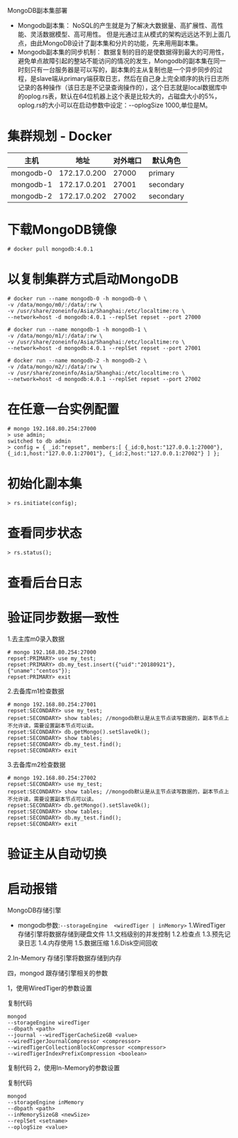 MongoDB副本集部署
- Mongodb副本集：
NoSQL的产生就是为了解决大数据量、高扩展性、高性能、灵活数据模型、高可用性。
但是光通过主从模式的架构远远达不到上面几点，由此MongoDB设计了副本集和分片的功能，先来用用副本集。
- Mongodb副本集的同步机制：
数据复制的目的是使数据得到最大的可用性，避免单点故障引起的整站不能访问的情况的发生，Mongodb的副本集在同一时刻只有一台服务器是可以写的，副本集的主从复制也是一个异步同步的过程，是slave端从primary端获取日志，然后在自己身上完全顺序的执行日志所记录的各种操作（该日志是不记录查询操作的），这个日志就是local数据库中的oplog.rs表，默认在64位机器上这个表是比较大的，占磁盘大小的5%，oplog.rs的大小可以在启动参数中设定：--oplogSize 1000,单位是M。


# 集群规划 - Docker
主机|地址|对外端口|默认角色
-|-|-|-
mongodb-0|172.17.0.200|27000|primary
mongodb-1|172.17.0.201|27001|secondary
mongodb-2|172.17.0.202|27002|secondary

# 下载MongoDB镜像
```
# docker pull mongodb:4.0.1
```

# 以复制集群方式启动MongoDB
```
# docker run --name mongodb-0 -h mongodb-0 \
-v /data/mongo/m0/:/data/:rw \
-v /usr/share/zoneinfo/Asia/Shanghai:/etc/localtime:ro \
--network=host -d mongodb:4.0.1 --replSet repset --port 27000

# docker run --name mongodb-1 -h mongodb-1 \
-v /data/mongo/m1/:/data/:rw \
-v /usr/share/zoneinfo/Asia/Shanghai:/etc/localtime:ro \
--network=host -d mongodb:4.0.1 --replSet repset --port 27001

# docker run --name mongodb-2 -h mongodb-2 \
-v /data/mongo/m2/:/data/:rw \
-v /usr/share/zoneinfo/Asia/Shanghai:/etc/localtime:ro \
--network=host -d mongodb:4.0.1 --replSet repset --port 27002
```

# 在任意一台实例配置
```
# mongo 192.168.80.254:27000
> use admin;
switched to db admin
> config = { _id:"repset", members:[ {_id:0,host:"127.0.0.1:27000"}, {_id:1,host:"127.0.0.1:27001"}, {_id:2,host:"127.0.0.1:27002"} ] };
```

# 初始化副本集
```
> rs.initiate(config);
```

# 查看同步状态
```
> rs.status();
```

# 查看后台日志

# 验证同步数据一致性
1.去主库m0录入数据
```
# mongo 192.168.80.254:27000
repset:PRIMARY> use my_test;
repset:PRIMARY> db.my_test.insert({"uid":"20180921"},{"uname":"centos"});
repset:PRIMARY> exit
```

2.去备库m1检查数据
```
# mongo 192.168.80.254:27001
repset:SECONDARY> use my_test;
repset:SECONDARY> show tables; //mongodb默认是从主节点读写数据的，副本节点上不允许读，需要设置副本节点可以读。
repset:SECONDARY> db.getMongo().setSlaveOk();
repset:SECONDARY> show tables;
repset:SECONDARY> db.my_test.find();
repset:SECONDARY> exit
```
3.去备库m2检查数据
```
# mongo 192.168.80.254:27002
repset:SECONDARY> use my_test;
repset:SECONDARY> show tables; //mongodb默认是从主节点读写数据的，副本节点上不允许读，需要设置副本节点可以读。
repset:SECONDARY> db.getMongo().setSlaveOk();
repset:SECONDARY> show tables;
repset:SECONDARY> db.my_test.find();
repset:SECONDARY> exit
```


# 验证主从自动切换

# 启动报错


MongoDB存储引擎
- mongodb参数:`--storageEngine  <wiredTiger | inMemory>`
1.WiredTiger 存储引擎将数据存储到硬盘文件
1.1.文档级别的并发控制
1.2.检查点
1.3.预先记录日志
1.4.内存使用
1.5.数据压缩
1.6.Disk空间回收

2.In-Memory 存储引擎将数据存储到内存

四，mongod 跟存储引擎相关的参数

1，使用WiredTiger的参数设置

复制代码
```
mongod 
--storageEngine wiredTiger 
--dbpath <path> 
--journal --wiredTigerCacheSizeGB <value>
--wiredTigerJournalCompressor <compressor>
--wiredTigerCollectionBlockCompressor <compressor>
--wiredTigerIndexPrefixCompression <boolean>
```
复制代码
2，使用In-Memory的参数设置

复制代码
```
mongod 
--storageEngine inMemory
--dbpath <path> 
--inMemorySizeGB <newSize>
--replSet <setname>
--oplogSize <value>
```





